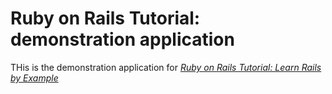 # Ruby on Rails Tutorial: demonstration application

THis is the demonstration application for [*Ruby on Rails Tutorial: Learn Rails by Example*](http://railstutorial.org)